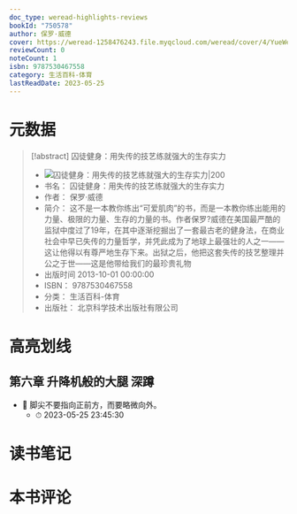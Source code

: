 ```yaml
---
doc_type: weread-highlights-reviews
bookId: "750578"
author: 保罗·威德
cover: https://weread-1258476243.file.myqcloud.com/weread/cover/4/YueWen_750578/t7_YueWen_750578.jpg
reviewCount: 0
noteCount: 1
isbn: 9787530467558
category: 生活百科-体育
lastReadDate: 2023-05-25
---
```

# 元数据
> [!abstract] 囚徒健身：用失传的技艺练就强大的生存实力
> - ![ 囚徒健身：用失传的技艺练就强大的生存实力|200](https://weread-1258476243.file.myqcloud.com/weread/cover/4/YueWen_750578/t7_YueWen_750578.jpg)
> - 书名： 囚徒健身：用失传的技艺练就强大的生存实力
> - 作者： 保罗·威德
> - 简介： 这不是一本教你练出“可爱肌肉”的书，而是一本教你练出能用的力量、极限的力量、生存的力量的书。作者保罗?威德在美国最严酷的监狱中度过了19年，在其中逐渐挖掘出了一套最古老的健身法，在商业社会中早已失传的力量哲学，并凭此成为了地球上最强壮的人之一——这让他得以有尊严地生存下来。出狱之后，他把这套失传的技艺整理并公之于世——这是他带给我们的最珍贵礼物
> - 出版时间 2013-10-01 00:00:00
> - ISBN： 9787530467558
> - 分类： 生活百科-体育
> - 出版社： 北京科学技术出版社有限公司

# 高亮划线

## 第六章 升降机般的大腿 深蹲


- 📌 脚尖不要指向正前方，而要略微向外。 
    - ⏱ 2023-05-25 23:45:30 
# 读书笔记

# 本书评论
